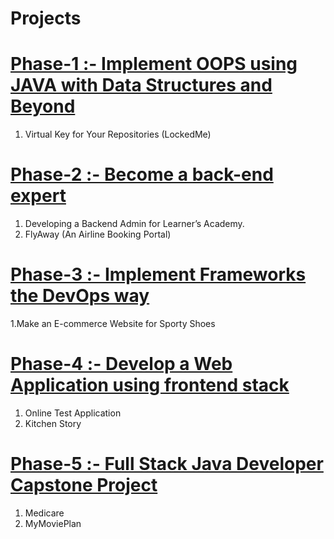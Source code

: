 # Projects
# <a href="https://github.com/ChandanMallick302/Projects/tree/main/Phase-I">Phase-1 :- Implement OOPS using JAVA with Data Structures and Beyond</a>
1. Virtual Key for Your Repositories (LockedMe)
# <a href="https://github.com/ChandanMallick302/Projects/tree/main/Phase-II">Phase-2 :- Become a back-end expert</a>
1. Developing a Backend Admin for Learner’s Academy.
2. FlyAway (An Airline Booking Portal)
# <a href="https://github.com/ChandanMallick302/Projects/tree/main/Phase-III">Phase-3 :- Implement Frameworks the DevOps way</a>
1.Make an E-commerce Website for Sporty Shoes
# <a href="https://github.com/ChandanMallick302/Projects/tree/main/Phase-IV">Phase-4 :- Develop a Web Application using frontend stack</a>
1. Online Test Application
2. Kitchen Story
# <a href="https://github.com/ChandanMallick302/Projects/tree/main/Phase-V">Phase-5 :- Full Stack Java Developer Capstone Project</a>
1. Medicare
2. MyMoviePlan
